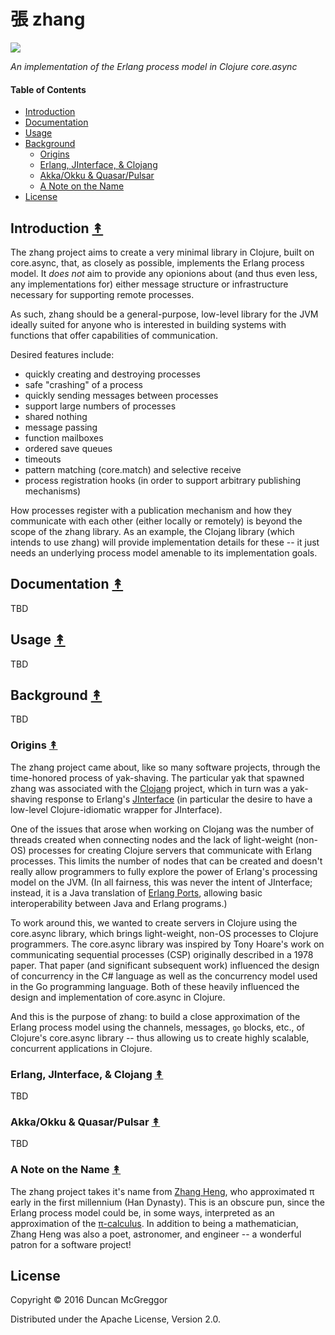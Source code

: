 # 張 zhang

[![][zhang-logo]][zhang-logo-large]

[zhang-logo]: resources/images/Zhang_Heng-2-250x.png
[zhang-logo-large]: resources/images/Zhang_Heng-2-600x.png

*An implementation of the Erlang process model in Clojure core.async*


#### Table of Contents

* [Introduction](#introduction-)
* [Documentation](#documentation-)
* [Usage](#usage-)
* [Background](#background-)
  * [Origins](#origins-)
  * [Erlang, JInterface, & Clojang](#erlang-jinterface--clojang-)
  * [Akka/Okku & Quasar/Pulsar](#akkaokku--quasarpulsar-)
  * [A Note on the Name](#a-note-on-the-name-)
* [License](#license-)


## Introduction [&#x219F;](#table-of-contents)

The zhang project aims to create a very minimal library in Clojure, built on core.async, that, as closely as possible, implements the Erlang process model. It *does not* aim to provide any opionions about (and thus even less, any implementations for) either message structure or infrastructure necessary for supporting remote processes.

As such, zhang should be a general-purpose, low-level library for the JVM ideally suited for anyone who is interested in building systems with functions that offer capabilities of communication.

Desired features include:

* quickly creating and destroying processes
* safe "crashing" of a process
* quickly sending messages between processes
* support large numbers of processes
* shared nothing
* message passing
* function mailboxes
* ordered save queues
* timeouts
* pattern matching (core.match) and selective receive
* process registration hooks (in order to support arbitrary publishing mechanisms)

How processes register with a publication mechanism and how they communicate with each other (either locally or remotely) is beyond the scope of the zhang library. As an example, the Clojang library (which intends to use zhang) will provide implementation details for these -- it just needs an underlying process model amenable to its implementation goals.

## Documentation [&#x219F;](#table-of-contents)

TBD


## Usage [&#x219F;](#table-of-contents)

TBD


## Background [&#x219F;](#table-of-contents)

TBD


### Origins [&#x219F;](#table-of-contents)

The zhang project came about, like so many software projects, through the time-honored process of yak-shaving. The particular yak that spawned zhang was associated with the [Clojang](https://github.com/oubiwann/clojang) project, which in turn was a yak-shaving response to Erlang's [JInterface](http://erlang.org/doc/apps/jinterface/jinterface_users_guide.html) (in particular the desire to have a low-level Clojure-idiomatic wrapper for JInterface).

One of the issues that arose when working on Clojang was the number of threads created when connecting nodes and the lack of light-weight (non-OS) processes for creating Clojure servers that communicate with Erlang processes. This limits the number of nodes that can be created and doesn't really allow programmers to fully explore the power of Erlang's processing model on the JVM. (In all fairness, this was never the intent of JInterface; instead, it is a Java translation of [Erlang Ports](http://erlang.org/doc/reference_manual/ports.html), allowing basic interoperability between Java and Erlang programs.)

To work around this, we wanted to create servers in Clojure using the core.async library, which brings light-weight, non-OS processes to Clojure programmers. The core.async library was inspired by Tony Hoare's work on communicating sequential processes (CSP) originally described in a 1978 paper. That paper (and significant subsequent work) influenced the design of concurrency in the C# language as well as the concurrency model used in the Go programming language. Both of these heavily influenced the design and implementation of core.async in Clojure.

And this is the purpose of zhang: to build a close approximation of the Erlang process model using the channels, messages, ``go`` blocks, etc., of Clojure's core.async library -- thus allowing us to create highly scalable, concurrent applications in Clojure.


### Erlang, JInterface, & Clojang [&#x219F;](#table-of-contents)

TBD


### Akka/Okku & Quasar/Pulsar [&#x219F;](#table-of-contents)

TBD


### A Note on the Name [&#x219F;](#table-of-contents)

The zhang project takes it's name from [Zhang Heng](https://en.wikipedia.org/wiki/Zhang_Heng), who approximated π early in the first millennium (Han Dynasty). This is an obscure pun, since the Erlang process model could be, in some ways, interpreted as an approximation of the [π-calculus](https://en.wikipedia.org/wiki/%CE%A0-calculus). In addition to being a mathematician, Zhang Heng was also a poet, astronomer, and engineer -- a wonderful patron for a software project!


## License

Copyright © 2016 Duncan McGreggor

Distributed under the Apache License, Version 2.0.
